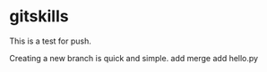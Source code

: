 # gitskills
This is a test for push.

Creating a new branch is quick and simple.
add merge
add hello.py

